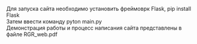 Для запуска сайта необходимо установить фреймоврк Flask, pip install Flask  
Затем ввести команду pyton main.py  
Демонстрация работы и процесс написания сайта представлены в файле RGR_web.pdf
